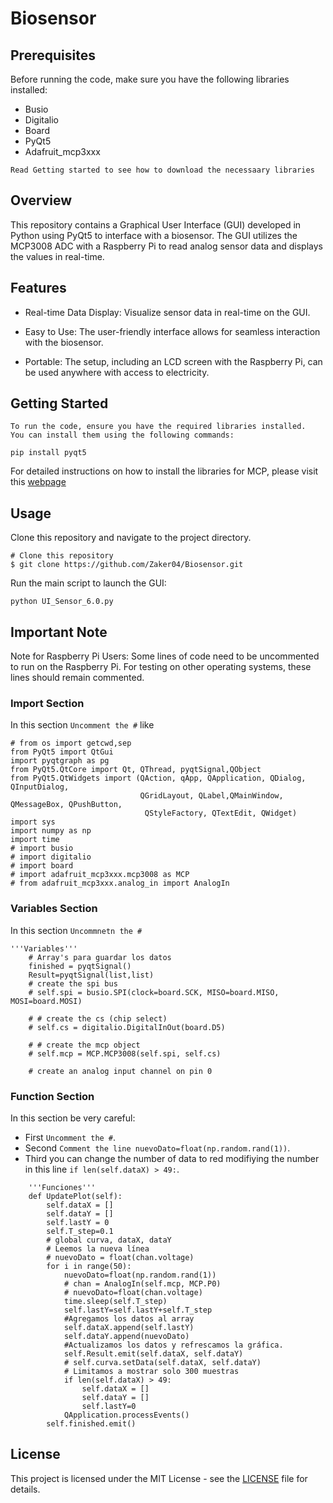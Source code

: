 # Biosensor
##		Prerequisites
Before running the code, make sure you have the following libraries installed:
- Busio
- Digitalio
- Board
- PyQt5
- Adafruit_mcp3xxx

```Read Getting started to see how to download the necessaary libraries```

##		Overview
This repository contains a Graphical User Interface (GUI) developed in Python using PyQt5 
to interface with a biosensor. The GUI utilizes the MCP3008 ADC with a Raspberry Pi to read 
analog sensor data and displays the values in real-time.


##		Features


- Real-time Data Display: Visualize sensor data in real-time on the GUI.

- Easy to Use: The user-friendly interface allows for seamless interaction with the biosensor.

- Portable: The setup, including an LCD screen with the Raspberry Pi, 
can be used anywhere with access to electricity.

##		Getting Started
```
To run the code, ensure you have the required libraries installed.
You can install them using the following commands:
```
```
pip install pyqt5
```
For detailed instructions on how to install the libraries for MCP, 
please visit this [webpage](https://learn.adafruit.com/raspberry-pi-analog-to-digital-converters/mcp3008)

##		Usage
Clone this repository and navigate to the project directory.
```
# Clone this repository
$ git clone https://github.com/Zaker04/Biosensor.git
```
 Run the main script to launch the GUI:
```
python UI_Sensor_6.0.py
```

## Important Note
Note for Raspberry Pi Users: Some lines of code need to be uncommented to run 
on the Raspberry Pi. For testing on other operating systems, these lines should remain commented.

### Import Section
In this section `Uncomment the #` like
```
# from os import getcwd,sep
from PyQt5 import QtGui
import pyqtgraph as pg
from PyQt5.QtCore import Qt, QThread, pyqtSignal,QObject
from PyQt5.QtWidgets import (QAction, qApp, QApplication, QDialog, QInputDialog,
                             QGridLayout, QLabel,QMainWindow, QMessageBox, QPushButton, 
                              QStyleFactory, QTextEdit, QWidget)
import sys
import numpy as np
import time
# import busio
# import digitalio
# import board
# import adafruit_mcp3xxx.mcp3008 as MCP
# from adafruit_mcp3xxx.analog_in import AnalogIn
```

### Variables Section
In this section `Uncommnetn the #`
```    
'''Variables'''
    # Array's para guardar los datos
    finished = pyqtSignal()
    Result=pyqtSignal(list,list)
    # create the spi bus
    # self.spi = busio.SPI(clock=board.SCK, MISO=board.MISO, MOSI=board.MOSI)
    
    # # create the cs (chip select)
    # self.cs = digitalio.DigitalInOut(board.D5)
    
    # # create the mcp object
    # self.mcp = MCP.MCP3008(self.spi, self.cs)
    
    # create an analog input channel on pin 0
```

### Function Section
In this section be very careful:
- First `Uncomment the #`.
- Second `Comment the line nuevoDato=float(np.random.rand(1))`.
- Third you can change the number of data to red modifiying the number in this line `if len(self.dataX) > 49:`.

```
    '''Funciones'''     
    def UpdatePlot(self):
        self.dataX = [] 
        self.dataY = []
        self.lastY = 0
        self.T_step=0.1
        # global curva, dataX, dataY
        # Leemos la nueva línea
        # nuevoDato = float(chan.voltage)
        for i in range(50):
            nuevoDato=float(np.random.rand(1))
            # chan = AnalogIn(self.mcp, MCP.P0)
            # nuevoDato=float(chan.voltage)
            time.sleep(self.T_step)
            self.lastY=self.lastY+self.T_step
            #Agregamos los datos al array
            self.dataX.append(self.lastY)
            self.dataY.append(nuevoDato)
            #Actualizamos los datos y refrescamos la gráfica.
            self.Result.emit(self.dataX, self.dataY)
            # self.curva.setData(self.dataX, self.dataY)
            # Limitamos a mostrar solo 300 muestras
            if len(self.dataX) > 49:
                self.dataX = []
                self.dataY = []
                self.lastY=0
            QApplication.processEvents()
        self.finished.emit()
```

##		License
This project is licensed under the MIT License - see the [LICENSE](LICENSE) file for details.
